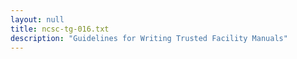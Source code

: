 ```yaml
---
layout: null
title: ncsc-tg-016.txt
description: "Guidelines for Writing Trusted Facility Manuals"
---
```

